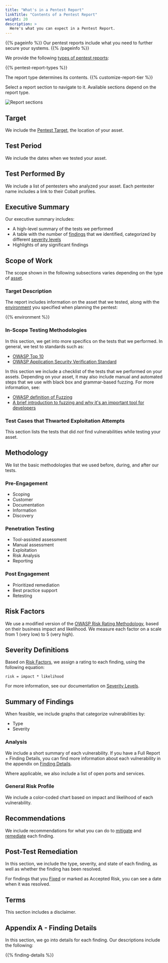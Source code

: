 ```yaml
---
title: "What's in a Pentest Report"
linkTitle: "Contents of a Pentest Report"
weight: 20
description: >
  Here's what you can expect in a Pentest Report.
---
```


{{% pageinfo %}}
Our pentest reports include what you need to further secure your systems.
{{% /pageinfo %}}

We provide the following [types of pentest reports](/platform-deep-dive/pentests/reports/#pentest-report-types):

<!-- Find the content of this variable in the layouts/shortcodes directory -->
{{% pentest-report-types %}}

The report type determines its contents. {{% customize-report-tier %}}

Select a report section to navigate to it. Available sections depend on the report type.

![Report sections](/deepdive/ReportSections.png "Select a report section to navigate to it")

## Target

We include the [Pentest Target](/getting-started/pentest-objectives/pentest-target/), the location of
your asset.

## Test Period

We include the dates when we tested your asset.

## Test Performed By

We include a list of pentesters who analyzed your asset. Each pentester name includes a link
to their Cobalt profiles.

## Executive Summary

Our executive summary includes:

- A high-level summary of the tests we performed
- A table with the number of [findings](/getting-started/glossary/#finding) that we identified, categorized by different [severity levels](/platform-deep-dive/pentests/findings/severity-levels/)
- Highlights of any significant findings

## Scope of Work

The scope shown in the following subsections varies depending on the type of [asset](/getting-started/glossary/#asset).

### Target Description

The report includes information on the asset that we tested, along with the
[environment](/getting-started/glossary/#environment) you specified when planning the pentest:

{{% environment %}} 

### In-Scope Testing Methodologies

In this section, we get into more specifics on the tests that we performed. In general,
we test to standards such as:

- [OWASP Top 10](https://owasp.org/Top10/)
- [OWASP Application Security Verification Standard](https://owasp.org/www-project-application-security-verification-standard/)

In this section we include a checklist of the tests that we performed on your assets. Depending
on your asset, it may also include manual and automated steps that we use with black box
and grammar-based fuzzing. For more information, see:

- [OWASP definition of Fuzzing](https://owasp.org/www-community/Fuzzing)
- [A brief introduction to fuzzing and why it's an important tool for developers](https://www.microsoft.com/en-us/research/blog/a-brief-introduction-to-fuzzing-and-why-its-an-important-tool-for-developers/)

### Test Cases that Thwarted Exploitation Attempts

This section lists the tests that did _not_ find vulnerabilities
while testing your asset.

## Methodology

We list the basic methodologies that we used before, during, and after our tests.

### Pre-Engagement

- Scoping
- Customer
- Documentation
- Information
- Discovery

### Penetration Testing

- Tool-assisted assessment
- Manual assessment
- Exploitation
- Risk Analysis
- Reporting

### Post Engagement

- Prioritized remediation
- Best practice support
- Retesting

## Risk Factors

We use a modified version of the [OWASP Risk Rating Methodology](https://owasp.org/www-community/OWASP_Risk_Rating_Methodology), based on their business impact and likelihood.
We measure each factor on a scale from 1 (very low) to 5 (very high).

## Severity Definitions

Based on [Risk Factors](#risk-factors), we assign a rating to each finding, using the
following equation:

```
risk = impact * likelihood
```

For more information, see our documentation on [Severity Levels](/severitylevels).

## Summary of Findings

When feasible, we include graphs that categorize vulnerabilities by:

- Type
- Severity

### Analysis

We include a short summary of each vulnerability. If you have a Full Report + Finding Details,
you can find more information about each vulnerability in the appendix on [Finding Details](#appendix-a---finding-details).

Where applicable, we also include a list of open ports and services.

### General Risk Profile

We include a color-coded chart based on impact and likelihood of each vulnerability.
<!-- I'd include an example, but what I see doesn't present well in the build -->

## Recommendations

We include recommendations for what you can do to [mitigate](/getting-started/glossary/#mitigate)
and [remediate](/getting-started/glossary/#remediate) each finding.

## Post-Test Remediation

In this section, we include the type, severity, and state of each finding, as well as whether
the finding has been resolved.

For findings that you [Fixed](/platform-deep-dive/pentests/findings/finding-states/) or marked as Accepted Risk, you can see a date when it was resolved.

## Terms

This section includes a disclaimer.

## Appendix A - Finding Details

In this section, we go into details for each finding. Our descriptions include the following:

{{% finding-details %}}
